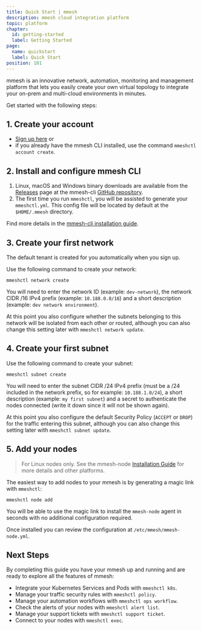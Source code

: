 ```yaml
---
title: Quick Start | mmesh
description: mmesh cloud integration platform
topic: platform
chapter:
  id: getting-started
  label: Getting Started
page:
  name: quickstart
  label: Quick Start
position: 101
---
```


mmesh is an innovative network, automation, monitoring and management platform that lets you easily create your own virtual topology to integrate your on-prem and multi-cloud environments in minutes.

Get started with the following steps:

## 1. Create your account

- [Sign up here](https://mmesh.io/signup) or
- if you already have the mmesh CLI installed, use the command `mmeshctl account create`.

## 2. Install and configure mmesh CLI

1. Linux, macOS and Windows binary downloads are available from the [Releases](https://github.com/mmesh/m-cli/releases) page at the mmesh-cli [GitHub repository](https://github.com/mmesh/m-cli).
2. The first time you run `mmeshctl`, you will be assisted to generate your `mmeshctl.yml`. This config file will be located by default at the `$HOME/.mmesh` directory.

Find more details in the [mmesh-cli installation guide](/docs/platform/installation/cli).

## 3. Create your first network

The default tenant is created for you automatically when you sign up.

Use the following command to create your network:

```shell
mmeshctl network create
```

You will need to enter the network ID (example: `dev-network`), the network CIDR /16 IPv4 prefix (example: `10.188.0.0/16`) and a short description (example: `dev network environment`).

At this point you also configure whether the subnets belonging to this network will be isolated from each other or routed, although you can also change this setting later with `mmeshctl network update`.

## 4. Create your first subnet

Use the following command to create your subnet:

```shell
mmeshctl subnet create
```

You will need to enter the subnet CIDR /24 IPv4 prefix (must be a /24 included in the network prefix, so for example: `10.188.1.0/24`), a short description (example: `my first subnet`) and a secret to authenticate the nodes connected (write it down since it will not be shown again).

At this point you also configure the default Security Policy (`ACCEPT` or `DROP`) for the traffic entering this subnet, although you can also change this setting later with `mmeshctl subnet update`.

## 5. Add your nodes

> For Linux nodes only. See the mmesh-node [Installation Guide](/docs/platform/installation/nodes) for more details and other platforms.

The easiest way to add nodes to your mmesh is by generating a magic link with `mmeshctl`:

```shell
mmeshctl node add
```

You will be able to use the magic link to install the `mmesh-node` agent in seconds with no additional configuration required.

Once installed you can review the configuration at `/etc/mmesh/mmesh-node.yml`.

## Next Steps

By completing this guide you have your mmesh up and running and are ready to explore all the features of mmesh:

- Integrate your Kubernetes Services and Pods with `mmeshctl k8s`.
- Manage your traffic security rules with `mmeshctl policy`.
- Manage your automation workflows with `mmeshctl ops workflow`.
- Check the alerts of your nodes with `mmeshctl alert list`.
- Manage your support tickets with `mmeshctl support ticket`.
- Connect to your nodes with `mmeshctl exec`.
